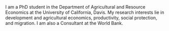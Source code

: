 <br><br>
I am a PhD student in the Department of Agricultural and Resource Economics at the University of California, Davis. My research interests lie in development and agricultural economics, productivity, social protection, and migration. I am also a Consultant at the World Bank.